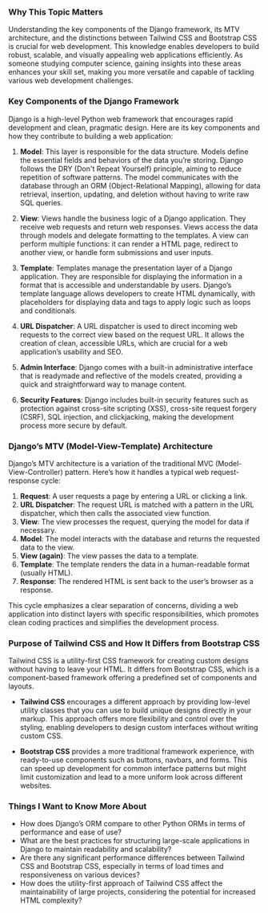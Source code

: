 ### Why This Topic Matters

Understanding the key components of the Django framework, its MTV architecture, and the distinctions between Tailwind CSS and Bootstrap CSS is crucial for web development. This knowledge enables developers to build robust, scalable, and visually appealing web applications efficiently. As someone studying computer science, gaining insights into these areas enhances your skill set, making you more versatile and capable of tackling various web development challenges.

### Key Components of the Django Framework

Django is a high-level Python web framework that encourages rapid development and clean, pragmatic design. Here are its key components and how they contribute to building a web application:

1. **Model**: This layer is responsible for the data structure. Models define the essential fields and behaviors of the data you’re storing. Django follows the DRY (Don't Repeat Yourself) principle, aiming to reduce repetition of software patterns. The model communicates with the database through an ORM (Object-Relational Mapping), allowing for data retrieval, insertion, updating, and deletion without having to write raw SQL queries.

2. **View**: Views handle the business logic of a Django application. They receive web requests and return web responses. Views access the data through models and delegate formatting to the templates. A view can perform multiple functions: it can render a HTML page, redirect to another view, or handle form submissions and user inputs.

3. **Template**: Templates manage the presentation layer of a Django application. They are responsible for displaying the information in a format that is accessible and understandable by users. Django’s template language allows developers to create HTML dynamically, with placeholders for displaying data and tags to apply logic such as loops and conditionals.

4. **URL Dispatcher**: A URL dispatcher is used to direct incoming web requests to the correct view based on the request URL. It allows the creation of clean, accessible URLs, which are crucial for a web application’s usability and SEO.

5. **Admin Interface**: Django comes with a built-in administrative interface that is readymade and reflective of the models created, providing a quick and straightforward way to manage content.

6. **Security Features**: Django includes built-in security features such as protection against cross-site scripting (XSS), cross-site request forgery (CSRF), SQL injection, and clickjacking, making the development process more secure by default.

### Django’s MTV (Model-View-Template) Architecture

Django’s MTV architecture is a variation of the traditional MVC (Model-View-Controller) pattern. Here’s how it handles a typical web request-response cycle:

1. **Request**: A user requests a page by entering a URL or clicking a link.
2. **URL Dispatcher**: The request URL is matched with a pattern in the URL dispatcher, which then calls the associated view function.
3. **View**: The view processes the request, querying the model for data if necessary.
4. **Model**: The model interacts with the database and returns the requested data to the view.
5. **View (again)**: The view passes the data to a template.
6. **Template**: The template renders the data in a human-readable format (usually HTML).
7. **Response**: The rendered HTML is sent back to the user’s browser as a response.

This cycle emphasizes a clear separation of concerns, dividing a web application into distinct layers with specific responsibilities, which promotes clean coding practices and simplifies the development process.

### Purpose of Tailwind CSS and How It Differs from Bootstrap CSS

Tailwind CSS is a utility-first CSS framework for creating custom designs without having to leave your HTML. It differs from Bootstrap CSS, which is a component-based framework offering a predefined set of components and layouts.

- **Tailwind CSS** encourages a different approach by providing low-level utility classes that you can use to build unique designs directly in your markup. This approach offers more flexibility and control over the styling, enabling developers to design custom interfaces without writing custom CSS.

- **Bootstrap CSS** provides a more traditional framework experience, with ready-to-use components such as buttons, navbars, and forms. This can speed up development for common interface patterns but might limit customization and lead to a more uniform look across different websites.

### Things I Want to Know More About

- How does Django’s ORM compare to other Python ORMs in terms of performance and ease of use?
- What are the best practices for structuring large-scale applications in Django to maintain readability and scalability?
- Are there any significant performance differences between Tailwind CSS and Bootstrap CSS, especially in terms of load times and responsiveness on various devices?
- How does the utility-first approach of Tailwind CSS affect the maintainability of large projects, considering the potential for increased HTML complexity?
